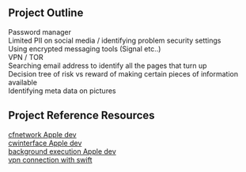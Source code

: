 ## Project Outline  
Password manager  
Limited PII on social media / identifying problem security settings  
Using encrypted messaging tools (Signal etc..)  
VPN / TOR  
Searching email address to identify all the pages that turn up  
Decision tree of risk vs reward of making certain pieces of information available  
Identifying meta data on pictures  

## Project Reference Resources    
[cfnetwork Apple dev](https://developer.apple.com/documentation/cfnetwork)  
[cwinterface Apple dev](https://developer.apple.com/documentation/corewlan/cwinterface)  
[background execution Apple dev](https://developer.apple.com/library/content/documentation/iPhone/Conceptual/iPhoneOSProgrammingGuide/BackgroundExecution/BackgroundExecution.html)  
[vpn connection with swift](http://blog.moatazthenervous.com/create-a-vpn-connection-with-apple-swift/)  
